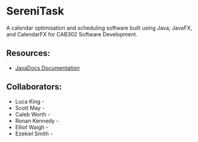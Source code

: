 # SereniTask

A calendar optimisation and scheduling software built using Java, JavaFX, and CalendarFX for CAB302 Software Development. 

## Resources:
- [JavaDocs Documentation](https://secret302.github.io/cab302/)

## Collaborators:  
- Luca King -   
- Scott May -   
- Caleb Worth -   
- Ronan Kennedy -   
- Elliot Waigh -    
- Ezekiel Smith -   

